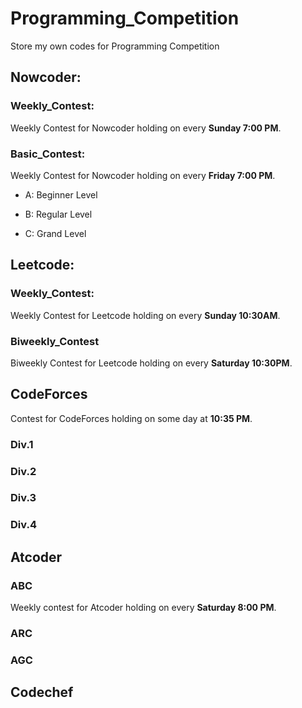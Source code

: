 # Programming_Competition
Store my own codes for Programming Competition

## Nowcoder:

### Weekly_Contest:
Weekly Contest for Nowcoder holding on every **Sunday 7:00 PM**.

### Basic_Contest:
Weekly Contest for Nowcoder holding on every **Friday 7:00 PM**.

- A: Beginner Level

- B: Regular Level

- C: Grand Level

## Leetcode:

### Weekly_Contest:
Weekly Contest for Leetcode holding on every **Sunday 10:30AM**.

### Biweekly_Contest
Biweekly Contest for Leetcode holding on every **Saturday 10:30PM**.

## CodeForces

Contest for CodeForces holding on some day at **10:35 PM**.

### Div.1

### Div.2

### Div.3

### Div.4

## Atcoder

### ABC
Weekly contest for Atcoder holding on every **Saturday 8:00 PM**.

### ARC

### AGC

## Codechef
